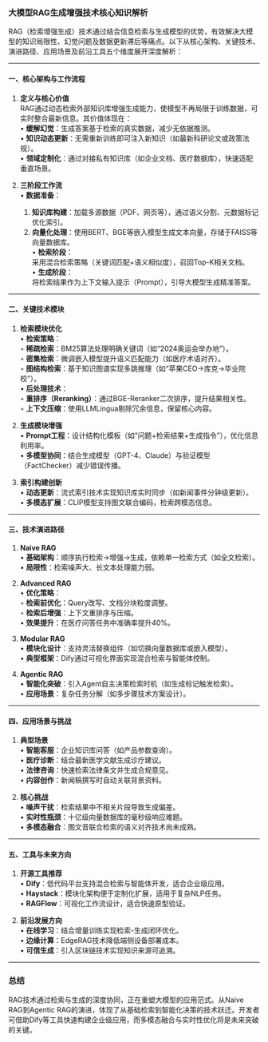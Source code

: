 ### 大模型RAG生成增强技术核心知识解析  
RAG（检索增强生成）技术通过结合信息检索与生成模型的优势，有效解决大模型的知识局限性、幻觉问题及数据更新滞后等痛点。以下从核心架构、关键技术、演进路径、应用场景及前沿工具五个维度展开深度解析：

---

#### 一、核心架构与工作流程  
1. **定义与核心价值**  
   RAG通过动态检索外部知识库增强生成能力，使模型不再局限于训练数据，可实时整合最新信息。其价值体现在：  
   • **缓解幻觉**：生成答案基于检索的真实数据，减少无依据推测。  
   • **知识动态更新**：无需重新训练即可注入新知识（如最新科研论文或政策法规）。  
   • **领域定制化**：通过对接私有知识库（如企业文档、医疗数据库），快速适配垂直场景。

2. **三阶段工作流**  
   • **数据准备**：  
     1. **知识库构建**：加载多源数据（PDF、网页等），通过语义分割、元数据标记优化索引。  
     2. **向量化处理**：使用BERT、BGE等嵌入模型生成文本向量，存储于FAISS等向量数据库。  
   • **检索阶段**：  
       采用混合检索策略（关键词匹配+语义相似度），召回Top-K相关文档。  
   • **生成阶段**：  
       将检索结果作为上下文输入提示（Prompt），引导大模型生成精准答案。

---

#### 二、关键技术模块  
1. **检索模块优化**  
   • **检索策略**：  
     ◦ **稀疏检索**：BM25算法处理明确关键词（如“2024奥运会举办地”）。  
     ◦ **密集检索**：微调嵌入模型提升语义匹配能力（如医疗术语对齐）。  
     ◦ **图结构检索**：基于知识图谱实现多跳推理（如“苹果CEO→库克→毕业院校”）。  
   • **后处理技术**：  
     ◦ **重排序（Reranking）**：通过BGE-Reranker二次排序，提升结果相关性。  
     ◦ **上下文压缩**：使用LLMLingua剔除冗余信息，保留核心内容。

2. **生成模块增强**  
   • **Prompt工程**：设计结构化模板（如“问题+检索结果+生成指令”），优化信息利用率。  
   • **多模型协同**：结合生成模型（GPT-4、Claude）与验证模型（FactChecker）减少错误传播。

3. **索引构建创新**  
   • **动态更新**：流式索引技术实现知识库实时同步（如新闻事件分钟级更新）。  
   • **多模态扩展**：CLIP模型支持图文联合编码，检索跨模态信息。

---

#### 三、技术演进路径  
1. **Naive RAG**  
   • **基础架构**：顺序执行检索→增强→生成，依赖单一检索方式（如全文检索）。  
   • **局限性**：检索噪声大、长文本处理能力弱。

2. **Advanced RAG**  
   • **优化策略**：  
     ◦ **检索前优化**：Query改写、文档分块粒度调整。  
     ◦ **检索后增强**：上下文重排序与压缩。  
   • **效果提升**：在医疗问答任务中准确率提升40%。

3. **Modular RAG**  
   • **模块化设计**：支持灵活替换组件（如切换向量数据库或嵌入模型）。  
   • **典型框架**：Dify通过可视化界面实现混合检索与智能体控制。

4. **Agentic RAG**  
   • **智能化突破**：引入Agent自主决策检索时机（如生成<RETRIEVE>标记触发检索）。  
   • **应用场景**：复杂任务分解（如多步骤技术方案设计）。

---

#### 四、应用场景与挑战  
1. **典型场景**  
   • **智能客服**：企业知识库问答（如产品参数查询）。  
   • **医疗诊断**：结合最新医学文献生成诊疗建议。  
   • **法律咨询**：快速检索法律条文并生成合规意见。  
   • **内容创作**：新闻稿撰写时自动关联背景资料。

2. **核心挑战**  
   • **噪声干扰**：检索结果中不相关片段导致生成偏差。  
   • **实时性瓶颈**：十亿级向量数据库的毫秒级响应难题。  
   • **多模态融合**：图文音联合检索的语义对齐技术尚未成熟。

---

#### 五、工具与未来方向  
1. **开源工具推荐**  
   • **Dify**：低代码平台支持混合检索与智能体开发，适合企业级应用。  
   • **Haystack**：模块化架构便于定制化扩展，适用于复杂NLP任务。  
   • **RAGFlow**：可视化工作流设计，适合快速原型验证。

2. **前沿发展方向**  
   • **在线学习**：结合增量训练实现检索-生成闭环优化。  
   • **边缘计算**：EdgeRAG技术降低端侧设备部署成本。  
   • **可信生成**：引入区块链技术实现知识来源可追溯。

---

### 总结  
RAG技术通过检索与生成的深度协同，正在重塑大模型的应用范式。从Naive RAG到Agentic RAG的演进，体现了从基础检索到智能化决策的技术跃迁。开发者可借助Dify等工具快速构建企业级应用，而多模态融合与实时性优化将是未来突破的关键。